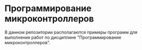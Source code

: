# Программирование микроконтроллеров
В данном репозитории располагаются примеры программ для выполнения работ по дисциплине "Программирование микроконтроллеров".
